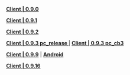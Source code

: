 **[Client | 0.9.0](https://hk4e-download.oss-cn-shanghai.aliyuncs.com/client_app/pc_release/YuanShen_0.9.0.zip)**

**[Client | 0.9.1](https://hk4e-download.oss-cn-shanghai.aliyuncs.com/client_app/pc_release/YuanShen_0.9.1.zip)**

**[Client | 0.9.2](https://hk4e-download.oss-cn-shanghai.aliyuncs.com/client_app/pc_release/YuanShen_0.9.2.zip)**

**[Client | 0.9.3 pc_release ](https://hk4e-download.oss-cn-shanghai.aliyuncs.com/client_app/pc_release/YuanShen_0.9.3.zip)** | **[Client | 0.9.3 pc_cb3 ](https://hk4e-download.oss-cn-shanghai.aliyuncs.com/client_app/pc_cb3/YuanShen_0.9.3.zip)**

**[Client | 0.9.9](https://hk4e-download.oss-cn-shanghai.aliyuncs.com/client_app/pc_cb3/YuanShen_0.9.9.zip)** | **[Android](https://hk4e-download-sync-bj.oss-cn-beijing.aliyuncs.com/client_app/yuanshen_0.9.9.apk)**

**[Client | 0.9.16](https://hk4e-download.oss-cn-shanghai.aliyuncs.com/client_app/pc_bilibili/c39c3898fbaef1a2cd8d8884eba6f7d7/YuanShen_0.9.16.zip)**
